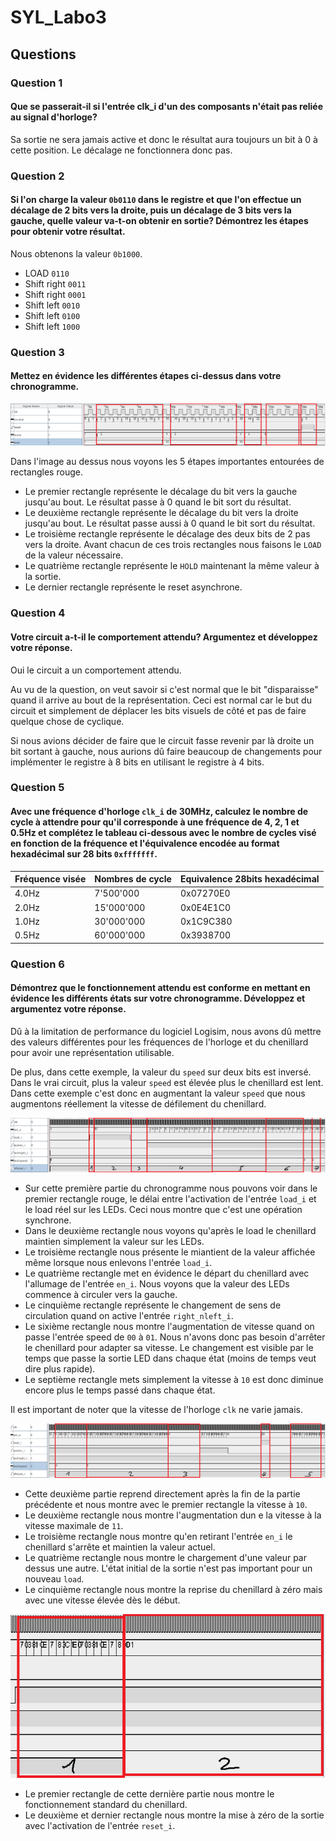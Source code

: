 # SYL_Labo3

## Questions

### Question 1
#### Que se passerait-il si l'entrée clk_i d'un des composants n'était pas reliée au signal d'horloge?

Sa sortie ne sera jamais active et donc le résultat aura toujours un bit à 0 à cette position. Le décalage ne fonctionnera donc pas.


### Question 2
#### Si l'on charge la valeur `0b0110` dans le registre et que l'on effectue un décalage de 2 bits vers la droite, puis un décalage de 3 bits vers la gauche, quelle valeur va-t-on obtenir en sortie? Démontrez les étapes pour obtenir votre résultat.

Nous obtenons la valeur `0b1000`.
- LOAD `0110`
- Shift right `0011`
- Shift right `0001`
- Shift left `0010`
- Shift left `0100`
- Shift left `1000`

### Question 3
#### Mettez en évidence les différentes étapes ci-dessus dans votre chronogramme.

![Chronogram](Chronograms/ChronogramQ3Capture.png)

Dans l'image au dessus nous voyons les 5 étapes importantes entourées de rectangles rouge.
- Le premier rectangle représente le décalage du bit vers la gauche jusqu'au bout.
  Le résultat passe à 0 quand le bit sort du résultat.
- Le deuxième rectangle représente le décalage du bit vers la droite jusqu'au bout.
  Le résultat passe aussi à 0 quand le bit sort du résultat.
- Le troisième rectangle représente le décalage des deux bits de 2 pas vers la droite.
Avant chacun de ces trois rectangles nous faisons le `LOAD` de la valeur nécessaire.
- Le quatrième rectangle représente le `HOLD` maintenant la même valeur à la sortie.
- Le dernier rectangle représente le reset asynchrone.

### Question 4
#### Votre circuit a-t-il le comportement attendu? Argumentez et développez votre réponse.

Oui le circuit a un comportement attendu.

Au vu de la question, on veut savoir si c'est normal que le bit "disparaisse" quand il arrive au bout de la représentation. Ceci est normal car le but du circuit et simplement de déplacer les bits visuels de côté et pas de faire quelque chose de cyclique.

Si nous avions décider de faire que le circuit fasse revenir par là droite un bit sortant à gauche, nous aurions dû faire beaucoup de changements pour implémenter le registre à 8 bits en utilisant le registre à 4 bits.

### Question 5
#### Avec une fréquence d'horloge `clk_i` de 30MHz, calculez le nombre de cycle à attendre pour qu'il corresponde à une fréquence de 4, 2, 1 et 0.5Hz et complétez le tableau ci-dessous avec le nombre de cycles visé en fonction de la fréquence et l'équivalence encodée au format hexadécimal sur 28 bits `0xfffffff`.

|Fréquence visée|Nombres de cycle|Equivalence 28bits hexadécimal|
|---------------|----------------|------------------------------|
|4.0Hz          |7'500'000		 |0x07270E0						|
|2.0Hz          |15'000'000		 |0x0E4E1C0						|
|1.0Hz          |30'000'000		 |0x1C9C380						|
|0.5Hz          |60'000'000		 |0x3938700						|

### Question 6
#### Démontrez que le fonctionnement attendu est conforme en mettant en évidence les différents états sur votre chronogramme. Développez et argumentez votre réponse.

Dû à la limitation de performance du logiciel Logisim, nous avons dû mettre des valeurs différentes pour les fréquences de l'horloge et du chenillard pour avoir une représentation utilisable.

De plus, dans cette exemple, la valeur du `speed` sur deux bits est inversé. Dans le vrai circuit, plus la valeur `speed` est élevée plus le chenillard est lent. Dans cette exemple c'est donc en augmentant la valeur `speed` que nous augmentons réellement la vitesse de défilement du chenillard.

![Chronogram](Chronograms/ChronogramQ6-1.png)

- Sur cette première partie du chronogramme nous pouvons voir dans le premier rectangle rouge, le délai entre l'activation de l'entrée `load_i` et le load réel sur les LEDs. Ceci nous montre que c'est une opération synchrone.
- Dans le deuxième rectangle nous voyons qu'après le load le chenillard maintien simplement la valeur sur les LEDs.
- Le troisième rectangle nous présente le miantient de la valeur affichée même lorsque nous enlevons l'entrée `load_i`.
- Le quatrième rectangle met en évidence le départ du chenillard avec l'allumage de l'entrée `en_i`. Nous voyons que la valeur des LEDs commence à circuler vers la gauche.
- Le cinquième rectangle représente le changement de sens de circulation quand on active l'entrée `right_nleft_i`.
- Le sixième rectangle nous montre l'augmentation de vitesse quand on passe l'entrée speed de `00` à `01`. Nous n'avons donc pas besoin d'arrêter le chenillard pour adapter sa vitesse. Le changement est visible par le temps que passe la sortie LED dans chaque état (moins de temps veut dire plus rapide).
- Le septième rectangle mets simplement la vitesse à `10` est donc diminue encore plus le temps passé dans chaque état.

Il est important de noter que la vitesse de l'horloge `clk` ne varie jamais.

![Chronogram](Chronograms/ChronogramQ6-2.png)

- Cette deuxième partie reprend directement après la fin de la partie précédente et nous montre avec le premier rectangle la vitesse à `10`.
- Le deuxième rectangle nous montre l'augmentation dun e la vitesse à la vitesse maximale de `11`.
- Le troisième rectangle nous montre qu'en retirant l'entrée `en_i` le chenillard s'arrête et maintien la valeur actuel.
- Le quatrième rectangle nous montre le chargement d'une valeur par dessus une autre. L'état initial de la sortie n'est pas important pour un nouveau `load`.
- Le cinquième rectangle nous montre la reprise du chenillard à zéro mais avec une vitesse élevée dès le début.

![Chronogram](Chronograms/ChronogramQ6-3.png)

- Le premier rectangle de cette dernière partie nous montre le fonctionnement standard du chenillard.
- Le deuxième et dernier rectangle nous montre la mise à zéro de la sortie avec l'activation de l'entrée `reset_i`.
